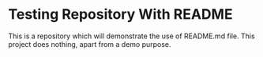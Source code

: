 # Testing Repository With README

This is a repository which will demonstrate the use of README.md file. This project does
nothing, apart from a demo purpose.
